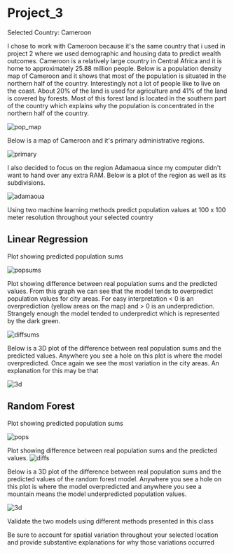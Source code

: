 # Project_3

Selected Country: Cameroon

I chose to work with Cameroon because it's the same country that i used in project 2 where we used demographic and housing data to predict wealth outcomes. 
Cameroon is a relatively large country in Central Africa and it is home to approximately 25.88 million people. Below is a population density map of Cameroon and it shows that most of the population is situated in the northern half of the country. Interestingly not a lot of people like to live on the coast. About 20% of the land is used for agriculture and 41% of the land is covered by forests. Most of this forest land is located in the southern part of the country which explains why the population is concentrated in the northern half of the country.



![pop_map](pop_map.jpeg)


Below is a map of Cameroon and it's primary administrative regions.

![primary](primary.png)

I also decided to focus on the region Adamaoua since my computer didn't want to hand over any extra RAM.
Below is a plot of the region as well as its subdivisions.

![adamaoua](adamaoua.png)

Using two machine learning methods predict population values at 100 x 100 meter resolution throughout your selected country

## Linear Regression

Plot showing predicted population sums

![popsums](popsums.png)


Plot showing difference between real population sums and the predicted values.
From this graph we can see that the model tends to overpredict population values for city areas.
For easy interpretation < 0 is an overprediction (yellow areas on the map) and > 0 is an underprediction.
Strangely enough the model tended to underpredict which is represented by the dark green.

![diffsums](diffsums.png)


Below is a 3D plot of the difference between real population sums and the predicted values. Anywhere you see a hole on this plot is where the model overpredicted. 
Once again we see the most variation in the city areas. An explanation for this may be that 


![3d](LR_3d.PNG)

## Random Forest

Plot showing predicted population sums

![pops](pops.png)

Plot showing difference between real population sums and the predicted values.
![diffs](diffs.png)


Below is a 3D plot of the difference between real population sums and the predicted values of the random forest model. Anywhere you see a hole on this plot is where the model overpredicted and anywhere you see a mountain means the model underpredicted population values.

![3d](RF_3d.PNG)

Validate the two models using different methods presented in this class




Be sure to account for spatial variation throughout your selected location and provide substantive explanations for why those variations occurred

